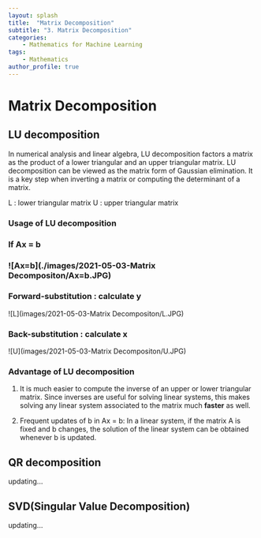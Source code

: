 ```yaml
---
layout: splash
title:  "Matrix Decomposition"
subtitle: "3. Matrix Decomposition"
categories:
    - Mathematics for Machine Learning
tags:
    - Mathematics
author_profile: true
---
```


# Matrix Decomposition

## LU decomposition
In numerical analysis and linear algebra, LU decomposition factors a matrix as the product of a lower triangular and an upper triangular matrix. LU decomposition can be viewed as the matrix form of Gaussian elimination. It is a key step when inverting a matrix or computing the determinant of a matrix.



L : lower triangular matrix
U : upper triangular matrix

### Usage of LU decomposition
### If Ax = b

### ![Ax=b](./images/2021-05-03-Matrix Decompositon/Ax=b.JPG)

### Forward-substitution : calculate y

![L](images/2021-05-03-Matrix Decompositon/L.JPG)

### Back-substitution : calculate x

![U](images/2021-05-03-Matrix Decompositon/U.JPG)


### Advantage of LU decomposition
1. It is much easier to compute the inverse of an upper or lower triangular matrix. Since inverses are useful for solving linear systems, this makes solving any linear system associated to the matrix much **faster** as well.

2. Frequent updates of b in Ax = b: In a linear system, if the matrix A is fixed and b changes, the solution of the linear system can be obtained whenever b is updated.

## QR decomposition
updating...

## SVD(Singular Value Decomposition)
updating...


```python

```
